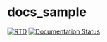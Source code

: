 # docs_sample

[![RTD](https://img.shields.io/readthedocs/cwapi3dpython)](https://python.cadwork.dev)
[![Documentation Status](https://readthedocs.org/projects/docs-sample-mbr/badge/?version=latest)](https://docs-sample-mbr.readthedocs.io/en/latest/?badge=latest)
